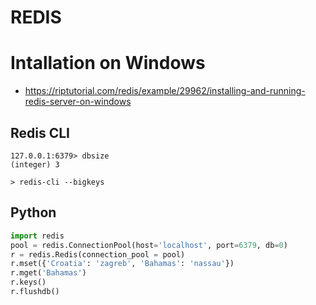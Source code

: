 # REDIS

# Intallation on Windows

- https://riptutorial.com/redis/example/29962/installing-and-running-redis-server-on-windows

## Redis CLI

```
127.0.0.1:6379> dbsize
(integer) 3
```

```
> redis-cli --bigkeys
```

## Python

```python
import redis
pool = redis.ConnectionPool(host='localhost', port=6379, db=0)
r = redis.Redis(connection_pool = pool)
r.mset({'Croatia': 'zagreb', 'Bahamas': 'nassau'})
r.mget('Bahamas')
r.keys()
r.flushdb()
```
